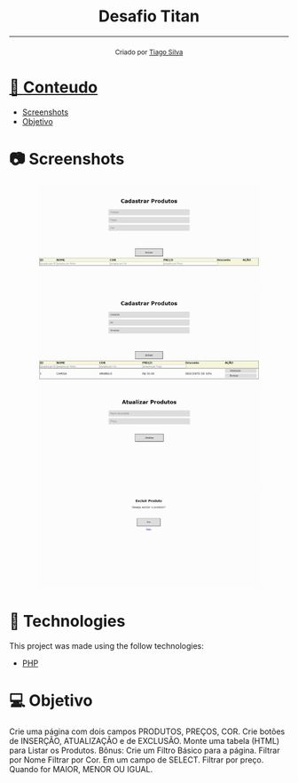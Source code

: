 <h1 align="center">
  Desafio Titan
</h1>

<hr />


<div align="center">
  <sub> Criado por 
    <a href="https://github.com/TiagoSilva-Dev">Tiago Silva
  </sub>
</div>

# 📌 Conteudo

* [Screenshots](#camera-screenshots)
* [Objetivo](#computer-Objetivo)


# :camera: Screenshots
<div align="center" display="flex">
   <img src="public/d1.png" width="400px">
   <img src="public/d2.png" width="400px">
    <img src="public/d3.png" width="400px">
   <img src="public/d4.png" width="400px">
</div>

# :rocket: Technologies
This project was made using the follow technologies:

- [PHP](https://www.php.net/)



# :computer: Objetivo
Crie uma página com dois campos PRODUTOS, PREÇOS, COR.
Crie botões de INSERÇÃO, ATUALIZAÇÃO e de EXCLUSÃO.
Monte uma tabela (HTML) para Listar os Produtos.
Bônus: Crie um Filtro Básico para a página.
Filtrar por Nome
Filtrar por Cor. Em um campo de SELECT.
Filtrar por preço. Quando for MAIOR, MENOR OU IGUAL.

